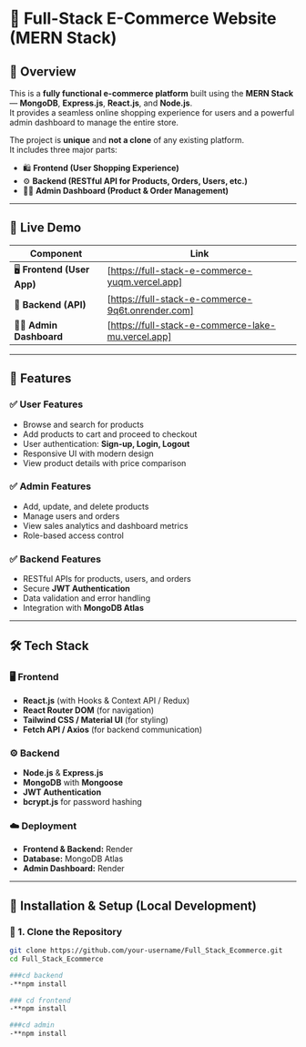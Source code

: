 # 🛒 Full-Stack E-Commerce Website (MERN Stack)

## 🌟 Overview
This is a **fully functional e-commerce platform** built using the **MERN Stack** — **MongoDB**, **Express.js**, **React.js**, and **Node.js**.  
It provides a seamless online shopping experience for users and a powerful admin dashboard to manage the entire store.

The project is **unique** and **not a clone** of any existing platform.  
It includes three major parts:

- 🛍️ **Frontend (User Shopping Experience)**
- ⚙️ **Backend (RESTful API for Products, Orders, Users, etc.)**
- 🧑‍💼 **Admin Dashboard (Product & Order Management)**

---

## 🚀 Live Demo

| Component | Link |
|------------|------|
| 🖥️ **Frontend (User App)** | [https://full-stack-e-commerce-yuqm.vercel.app]|
| 🧩 **Backend (API)** | [https://full-stack-e-commerce-9q6t.onrender.com]|
| 🧑‍💼 **Admin Dashboard** | [https://full-stack-e-commerce-lake-mu.vercel.app] |

---

## 📌 Features

### ✅ User Features
- Browse and search for products  
- Add products to cart and proceed to checkout  
- User authentication: **Sign-up, Login, Logout**  
- Responsive UI with modern design  
- View product details with price comparison  

### ✅ Admin Features
- Add, update, and delete products  
- Manage users and orders  
- View sales analytics and dashboard metrics  
- Role-based access control  

### ✅ Backend Features
- RESTful APIs for products, users, and orders  
- Secure **JWT Authentication**  
- Data validation and error handling  
- Integration with **MongoDB Atlas**  

---

## 🛠️ Tech Stack

### 🖥️ Frontend
- **React.js** (with Hooks & Context API / Redux)
- **React Router DOM** (for navigation)
- **Tailwind CSS / Material UI** (for styling)
- **Fetch API / Axios** (for backend communication)

### ⚙️ Backend
- **Node.js** & **Express.js**
- **MongoDB** with **Mongoose**
- **JWT Authentication**
- **bcrypt.js** for password hashing

### ☁️ Deployment
- **Frontend & Backend:** Render  
- **Database:** MongoDB Atlas  
- **Admin Dashboard:** Render  

---


## 🎯 Installation & Setup (Local Development)

### 🔹 1. Clone the Repository
```bash
git clone https://github.com/your-username/Full_Stack_Ecommerce.git
cd Full_Stack_Ecommerce

###cd backend
-**npm install

### cd frontend
-**npm install

###cd admin
-**npm install


